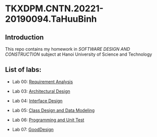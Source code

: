 # TKXDPM.CNTN.20221-20190094.TaHuuBinh

## Introduction
This repo contains my homework in *SOFTWARE DESIGN AND CONSTRUCTION* subject at Hanoi University of Science and Technology 

## List of labs:

+ Lab 00: <a href="./Requirement Analysis" target="_blank">Requirement Analysis</a>

+ Lab 03: <a href="./Architectural Design" target="_blank">Architectural Design</a>

+ Lab 04: <a href="./Interface Design" target="_blank">Interface Design</a>  

+ Lab 05: <a href="./Class Design and Data Modeling" target="_blank">Class Design and Data Modeling</a>  

+ Lab 06: <a href="./Programming and Unit Test" target="_blank">Programming and Unit Test</a>

+ Lab 07: <a href="./GoodDesign" target="_blank">GoodDesign</a>
